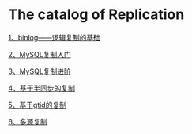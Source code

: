 # The catalog of Replication

[1、binlog——逻辑复制的基础][1]

[2、MySQL复制入门][2]

[3、MySQL复制进阶][3]

[4、基于半同步的复制][4]

[5、基于gtid的复制][5]

[6、多源复制][6]

  [1]:https://github.com/Ezail3/Note/blob/master/DB/MySQL/Replication/about_binlog.md
  [2]:https://github.com/Ezail3/Note/blob/master/DB/MySQL/Replication/replication_basic.md
  [3]:https://github.com/Ezail3/Note/blob/master/DB/MySQL/Replication/replication_advanced.md
  [4]:https://github.com/Ezail3/Note/blob/master/DB/MySQL/Replication/semi-sync_replication.md
  [5]:https://github.com/Ezail3/Note/blob/master/DB/MySQL/Replication/gtid.md
  [6]:https://github.com/Ezail3/Note/blob/master/DB/MySQL/Replication/channels.md
